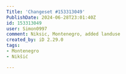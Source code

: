 ```yaml
---
Title: 'Changeset #153313049'
PublishDate: 2024-06-28T23:01:40Z
id: 153313049
user: Simon0997
comment: Niksic, Montenegro, added landuse
created_by: iD 2.29.0
tags:
- Montenegro
- Nikšić

---
```

